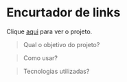 # Encurtador de links

Clique [aqui](https://eugenio-cyber.github.io/encurtador_links/) para ver o projeto.

> Qual o objetivo do projeto?

> Como usar?

> Tecnologias utilizadas?
